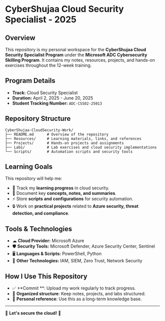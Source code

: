 # CyberShujaa Cloud Security Specialist - 2025

## Overview
This repository is my personal workspace for the **CyberShujaa Cloud Security Specialist Program** under the **Microsoft ADC Cybersecurity Skilling Program**. It contains my notes, resources, projects, and hands-on exercises throughout the 12-week training.

## Program Details
- **Track:** Cloud Security Specialist  
- **Duration:** April 2, 2025 - June 20, 2025  
- **Student Tracking Number:** `ADC-CSS02-25013`

## Repository Structure
```
CyberShujaa-CloudSecurity-Work/
├── README.md      # Overview of the repository
├── Resources/     # Learning materials, links, and references
├── Projects/      # Hands-on projects and assignments
├── Labs/          # Lab exercises and cloud security implementations
└── Scripts/       # Automation scripts and security tools
```

## Learning Goals
This repository will help me:
- 📌 Track my **learning progress** in cloud security.
- 📝 Document key **concepts, notes, and summaries**.
- ⚡ Store **scripts and configurations** for security automation.
- 🔒 Work on **practical projects** related to **Azure security, threat detection, and compliance**.

## Tools & Technologies
- ☁ **Cloud Provider:** Microsoft Azure  
- 🛡 **Security Tools:** Microsoft Defender, Azure Security Center, Sentinel  
- 🖥 **Languages & Scripts:** PowerShell, Python  
- 🔐 **Other Technologies:** IAM, SIEM, Zero Trust, Network Security  

## How I Use This Repository
- ✅ **Commit **: Upload my work regularly to track progress.
- 📂 **Organized structure**: Keep notes, projects, and labs structured.
- 📖 **Personal reference**: Use this as a long-term knowledge base.
---

🚀 **Let's secure the cloud!** 🔐

